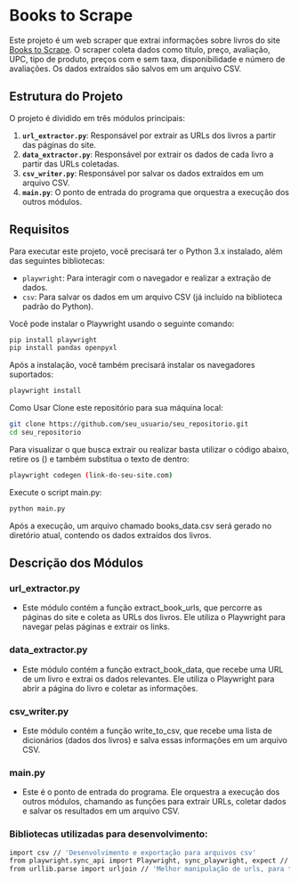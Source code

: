 
# Books to Scrape

Este projeto é um web scraper que extrai informações sobre livros do site [Books to Scrape](http://books.toscrape.com/). O scraper coleta dados como título, preço, avaliação, UPC, tipo de produto, preços com e sem taxa, disponibilidade e número de avaliações. Os dados extraídos são salvos em um arquivo CSV.

## Estrutura do Projeto

O projeto é dividido em três módulos principais:

1. **`url_extractor.py`**: Responsável por extrair as URLs dos livros a partir das páginas do site.
2. **`data_extractor.py`**: Responsável por extrair os dados de cada livro a partir das URLs coletadas.
3. **`csv_writer.py`**: Responsável por salvar os dados extraídos em um arquivo CSV.
4. **`main.py`**: O ponto de entrada do programa que orquestra a execução dos outros módulos.

## Requisitos

Para executar este projeto, você precisará ter o Python 3.x instalado, além das seguintes bibliotecas:

- `playwright`: Para interagir com o navegador e realizar a extração de dados.
- `csv`: Para salvar os dados em um arquivo CSV (já incluído na biblioteca padrão do Python).

Você pode instalar o Playwright usando o seguinte comando:

```bash
pip install playwright
pip install pandas openpyxl
```
Após a instalação, você também precisará instalar os navegadores suportados:  
```bash
playwright install
```
Como Usar
Clone este repositório para sua máquina local:
```bash
git clone https://github.com/seu_usuario/seu_repositorio.git
cd seu_repositorio
```
Para visualizar o que busca extrair ou realizar basta utilizar o código abaixo, retire os () e também substitua o texto de dentro:
```bash
playwright codegen (link-do-seu-site.com)
```
Execute o script main.py:
```bash
python main.py
```
Após a execução, um arquivo chamado books_data.csv será gerado no diretório atual, contendo os dados extraídos dos livros.
## Descrição dos Módulos
### url_extractor.py
- Este módulo contém a função extract_book_urls, que percorre as páginas do site e coleta as URLs dos livros. Ele utiliza o Playwright para navegar pelas páginas e extrair os links.

### data_extractor.py
- Este módulo contém a função extract_book_data, que recebe uma URL de um livro e extrai os dados relevantes. Ele utiliza o Playwright para abrir a página do livro e coletar as informações.

### csv_writer.py
- Este módulo contém a função write_to_csv, que recebe uma lista de dicionários (dados dos livros) e salva essas informações em um arquivo CSV.

### main.py
- Este é o ponto de entrada do programa. Ele orquestra a execução dos outros módulos, chamando as funções para extrair URLs, coletar dados e salvar os resultados em um arquivo CSV.

### Bibliotecas utilizadas para desenvolvimento:
```bash
import csv // 'Desenvolvimento e exportação para arquivos csv'
from playwright.sync_api import Playwright, sync_playwright, expect // 'Funções de playwright'
from urllib.parse import urljoin // 'Melhor manipulação de urls, para tratamento, requisições, etc.'
```
